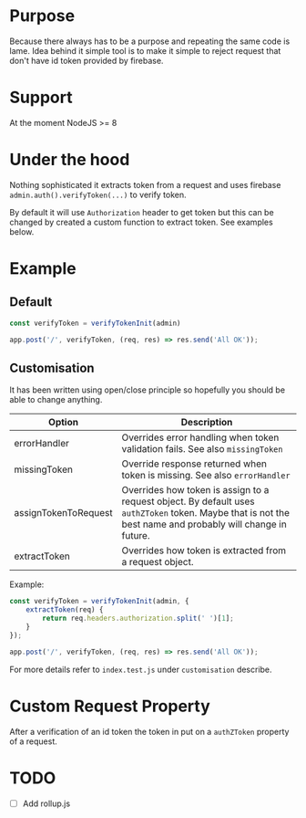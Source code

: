 # Purpose

Because there always has to be a purpose and repeating the same code is lame. Idea behind it simple tool is to make it simple to reject request that don't have id token provided by firebase.

# Support

At the moment NodeJS >= 8

# Under the hood

Nothing sophisticated it extracts token from a request and uses firebase `admin.auth().verifyToken(...)` to verify token.

By default it will use `Authorization` header to get token but this can be changed by created a custom function to extract token. See examples below.

# Example

## Default
```js
const verifyToken = verifyTokenInit(admin)

app.post('/', verifyToken, (req, res) => res.send('All OK'));
```

## Customisation

It has been written using open/close principle so hopefully you should be able to change anything.

|Option| Description|
| ---- | -----------|
| errorHandler| Overrides error handling when token validation fails. See also `missingToken` | 
| missingToken | Override response returned when token is missing. See also `errorHandler`|
| assignTokenToRequest| Overrides how token is assign to a request object. By default uses `authZToken` token. Maybe that is not the best name and probably will change in future. |
| extractToken | Overrides how token is extracted from a request object. | 

Example:
```js
const verifyToken = verifyTokenInit(admin, {
	extractToken(req) {
		return req.headers.authorization.split(' ')[1];
	}
});

app.post('/', verifyToken, (req, res) => res.send('All OK'));
```

For more details refer to `index.test.js` under `customisation` describe.


# Custom Request Property

After a verification of an id token the token in put on a `authZToken` property of a request. 


# TODO

- [ ] Add rollup.js
